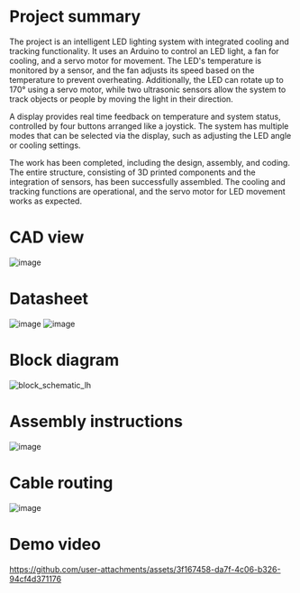 # Project summary
The project is an intelligent LED lighting system with integrated cooling and tracking functionality. It uses an Arduino to control an LED light, a fan for cooling, and a servo motor for movement. 
The LED's temperature is monitored by a sensor, and the fan adjusts its speed based on the temperature to prevent overheating. Additionally, the LED can rotate up to 170° using a servo motor, while two ultrasonic sensors allow the system to track objects or people by moving the light in their direction.

A display provides real time feedback on temperature and system status, controlled by four buttons arranged like a joystick. The system has multiple modes that can be selected via the display, such as adjusting the LED angle or cooling settings.

The work has been completed, including the design, assembly, and coding. The entire structure, consisting of 3D printed components and the integration of sensors, has been successfully assembled. The cooling and tracking functions are operational, and the servo motor for LED movement works as expected.

# CAD view
![image](https://github.com/user-attachments/assets/28aa7a01-f3b0-417f-9126-27b27279c862)

# Datasheet
![image](https://github.com/user-attachments/assets/90781870-a4e7-49f1-87d2-668aedb473ef)
![image](https://github.com/user-attachments/assets/33f85b88-8efa-4f89-9775-48d110ec9bea)


# Block diagram
![block_schematic_lh](https://github.com/user-attachments/assets/e9f16a3a-935f-4bab-8a1d-09062d58a58b)

# Assembly instructions
![image](https://github.com/user-attachments/assets/8370a934-06d4-4c05-b2a8-7171f8b605d5)

# Cable routing
![image](https://github.com/user-attachments/assets/0d5c1c49-06d4-4277-9a51-e8e8bc79cc39)

# Demo video
https://github.com/user-attachments/assets/3f167458-da7f-4c06-b326-94cf4d371176

